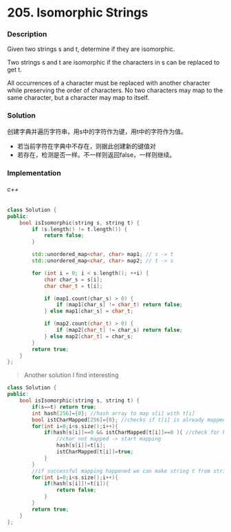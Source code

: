 # 205. Isomorphic Strings

### Description

Given two strings s and t, determine if they are isomorphic.

Two strings s and t are isomorphic if the characters in s can be replaced to get t.

All occurrences of a character must be replaced with another character while preserving the order of characters. No two characters may map to the same character, but a character may map to itself.

### Solution

创建字典并遍历字符串，用s中的字符作为键，用t中的字符作为值。

- 若当前字符在字典中不存在，则据此创建新的键值对
- 若存在，检测是否一样。不一样则返回false，一样则继续。

### Implementation

###### c++

```c++
class Solution {
public:
    bool isIsomorphic(string s, string t) {
        if (s.length() != t.length()) {
            return false;
        }

        std::unordered_map<char, char> map1; // s -> t
        std::unordered_map<char, char> map2; // t -> s

        for (int i = 0; i < s.length(); ++i) {
            char char_s = s[i];
            char char_t = t[i];

            if (map1.count(char_s) > 0) {
                if (map1[char_s] != char_t) return false; 
            } else map1[char_s] = char_t;

            if (map2.count(char_t) > 0) {
                if (map2[char_t] != char_s) return false; 
            } else map2[char_t] = char_s;
        }
        return true;
    }
};
```

> Another solution I find interesting

```c++
class Solution {
public:
    bool isIsomorphic(string s, string t) {
        if(s==t) return true;
        int hash[256]={0}; //hash array to map s[i] with t[i]
        bool istCharMapped[256]={0}; //checks if t[i] is already mapped with s[i]
        for(int i=0;i<s.size();i++){
            if(hash[s[i]]==0 && istCharMapped[t[i]]==0 ){ //check for bidirectional mapping
                //char not mapped -> start mapping
                hash[s[i]]=t[i];
                istCharMapped[t[i]]=true;
            }
        }
        //if successful mapping happened we can make string t from string s using hash array
        for(int i=0;i<s.size();i++){
            if(hash[s[i]]!=t[i]){
                return false;
            }
        }
        return true;
    }
};
```